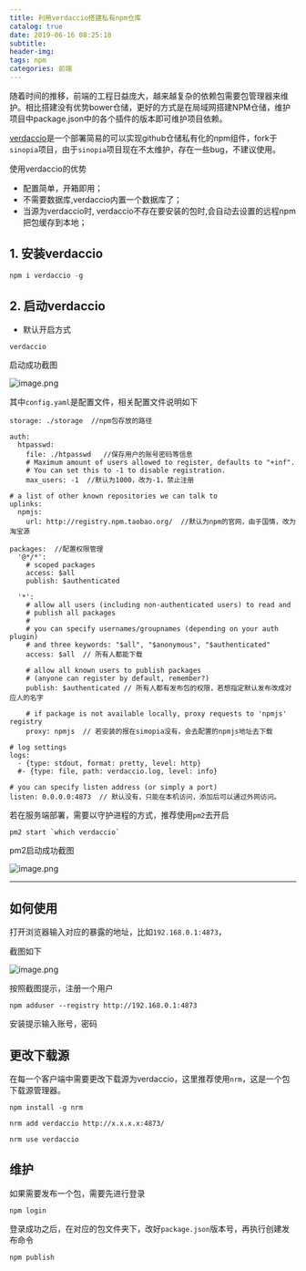 ```yaml
---
title: 利用verdaccio搭建私有npm仓库
catalog: true
date: 2019-06-16 08:25:18
subtitle: 
header-img:
tags: npm
categories: 前端
---
```


随着时间的推移，前端的工程日益庞大，越来越复杂的依赖包需要包管理器来维护。相比搭建没有优势bower仓储，更好的方式是在局域网搭建NPM仓储，维护项目中package.json中的各个插件的版本即可维护项目依赖。

[verdaccio]([https://github.com/verdaccio/verdaccio](https://github.com/verdaccio/verdaccio)
)是一个部署简易的可以实现github仓储私有化的npm组件，fork于`sinopia`项目，由于`sinopia`项目现在不太维护，存在一些bug，不建议使用。

使用verdaccio的优势

- 配置简单，开箱即用；
- 不需要数据库,verdaccio内置一个数据库了；
- 当源为verdaccio时, verdaccio不存在要安装的包时,会自动去设置的远程npm把包缓存到本地；

## 1. 安装verdaccio

```javascript
npm i verdaccio -g
```

## 2. 启动verdaccio

- 默认开启方式

 ```shell
verdaccio
```

启动成功截图

![image.png](https://upload-images.jianshu.io/upload_images/6655013-ec7bd2397fb9d6bc.png?imageMogr2/auto-orient/strip%7CimageView2/2/w/1240)

其中`config.yaml`是配置文件，相关配置文件说明如下

```shell
storage: ./storage  //npm包存放的路径

auth:
  htpasswd:
    file: ./htpasswd   //保存用户的账号密码等信息
    # Maximum amount of users allowed to register, defaults to "+inf".
    # You can set this to -1 to disable registration.
    max_users: -1  //默认为1000，改为-1，禁止注册

# a list of other known repositories we can talk to
uplinks:
  npmjs:
    url: http://registry.npm.taobao.org/  //默认为npm的官网，由于国情，改为淘宝源

packages:  //配置权限管理
  '@*/*':
    # scoped packages
    access: $all
    publish: $authenticated

  '*':
    # allow all users (including non-authenticated users) to read and
    # publish all packages
    #
    # you can specify usernames/groupnames (depending on your auth plugin)
    # and three keywords: "$all", "$anonymous", "$authenticated"
    access: $all  // 所有人都能下载

    # allow all known users to publish packages
    # (anyone can register by default, remember?)
    publish: $authenticated // 所有人都有发布包的权限，若想指定默认发布改成对应人的名字

    # if package is not available locally, proxy requests to 'npmjs' registry
    proxy: npmjs  // 若安装的报在simopia没有，会去配置的npmjs地址去下载

# log settings
logs:
  - {type: stdout, format: pretty, level: http}
  #- {type: file, path: verdaccio.log, level: info}

# you can specify listen address (or simply a port)
listen: 0.0.0.0:4873  // 默认没有，只能在本机访问，添加后可以通过外网访问。
```

若在服务端部署，需要以守护进程的方式，推荐使用`pm2`去开启

```shell
pm2 start `which verdaccio`
```

pm2启动成功截图

![image.png](https://upload-images.jianshu.io/upload_images/6655013-dcf94831d7b96096.png?imageMogr2/auto-orient/strip%7CimageView2/2/w/1240)

---

## 如何使用

 打开浏览器输入对应的暴露的地址，比如`192.168.0.1:4873`，

截图如下

![image.png](https://upload-images.jianshu.io/upload_images/6655013-d6ae317646b0afc3.png?imageMogr2/auto-orient/strip%7CimageView2/2/w/1240)

按照截图提示，注册一个用户

```shell
npm adduser --registry http://192.168.0.1:4873
```

安装提示输入账号，密码

## 更改下载源

在每一个客户端中需要更改下载源为verdaccio，这里推荐使用`nrm`，这是一个包下载源管理器。

```shell
npm install -g nrm

nrm add verdaccio http://x.x.x.x:4873/

nrm use verdaccio
```

## 维护

如果需要发布一个包，需要先进行登录

```shell
npm login
```

登录成功之后，在对应的包文件夹下，改好`package.json`版本号，再执行创建发布命令

```shell
npm publish
```
